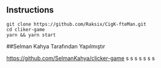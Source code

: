 ## Instructions

```
git clone https://github.com/Raksix/CigK-fteMan.git
cd cliker-game
yarn && yarn start
```
 ##Selman Kahya Tarafından Yapılmıştır
 
 https://github.com/SelmanKahya/clicker-game
s
s
s
s
s
s
s

